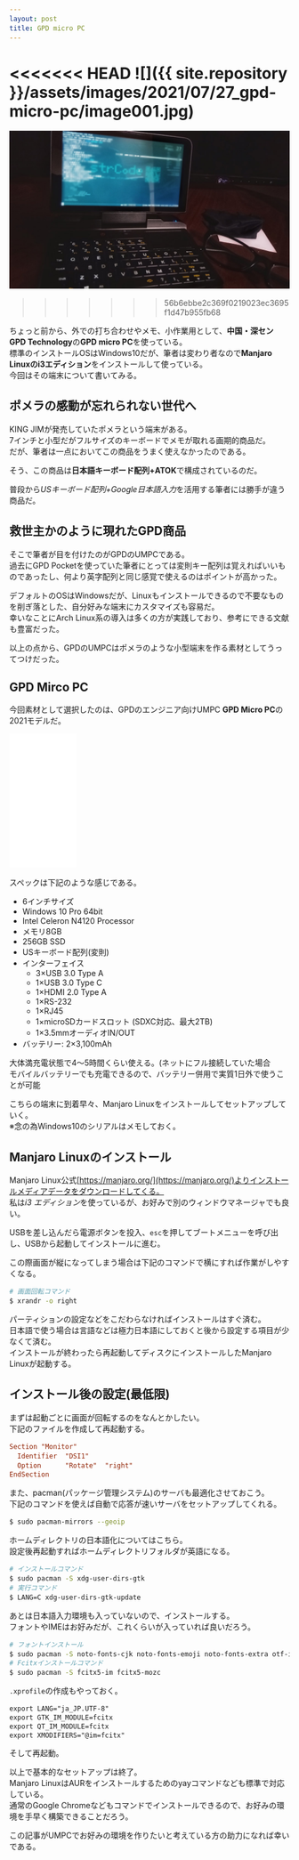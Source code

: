 ```yaml
---
layout: post
title: GPD micro PC
---
```


<<<<<<< HEAD
![]({{ site.repository }}/assets/images/2021/07/27_gpd-micro-pc/image001.jpg)
=======
![](/assets/images/2021/07/27_gpd-micro-pc/image001.jpg)
>>>>>>> 56b6ebbe2c369f0219023ec3695f1d47b955fb68

ちょっと前から、外での打ち合わせやメモ、小作業用として、**中国・深センGPD Technology**の**GPD micro PC**を使っている。  
標準のインストールOSはWindows10だが、筆者は変わり者なので**Manjaro Linuxのi3エディション**をインストールして使っている。  
今回はその端末について書いてみる。  

<!--more-->

## ポメラの感動が忘れられない世代へ

KING JIMが発売していたポメラという端末がある。  
7インチと小型だがフルサイズのキーボードでメモが取れる画期的商品だ。  
だが、筆者は一点においてこの商品をうまく使えなかったのである。  

そう、この商品は**日本語キーボード配列+ATOK**で構成されているのだ。  

普段から*USキーボード配列+Google日本語入力*を活用する筆者には勝手が違う商品だ。


## 救世主かのように現れたGPD商品

そこで筆者が目を付けたのがGPDのUMPCである。  
過去にGPD Pocketを使っていた筆者にとっては変則キー配列は覚えればいいものであったし、何より英字配列と同じ感覚で使えるのはポイントが高かった。  

デフォルトのOSはWindowsだが、Linuxもインストールできるので不要なものを削ぎ落とした、自分好みな端末にカスタマイズも容易だ。  
幸いなことにArch Linux系の導入は多くの方が実践しており、参考にできる文献も豊富だった。  

以上の点から、GPDのUMPCはポメラのような小型端末を作る素材としてうってつけだった。  


## GPD Mirco PC

今回素材として選択したのは、GPDのエンジニア向けUMPC **GPD Micro PC**の2021モデルだ。  

<iframe style="width:120px;height:240px;" marginwidth="0" marginheight="0" scrolling="no" frameborder="0" src="//rcm-fe.amazon-adsystem.com/e/cm?lt1=_blank&bc1=000000&IS2=1&bg1=FFFFFF&fc1=000000&lc1=0000FF&t=syabu9190c-22&language=ja_JP&o=9&p=8&l=as4&m=amazon&f=ifr&ref=as_ss_li_til&asins=B08YN3W2R9&linkId=2470356871fac3e55787b25050ae802a"></iframe>

スペックは下記のような感じである。  

- 6インチサイズ
- Windows 10 Pro 64bit
- Intel Celeron N4120 Processor
- メモリ8GB
- 256GB SSD
- USキーボード配列(変則)
- インターフェイス
  - 3×USB 3.0 Type A
  - 1×USB 3.0 Type C
  - 1×HDMI 2.0 Type A
  - 1×RS-232
  - 1×RJ45
  - 1×microSDカードスロット (SDXC対応、最大2TB)
  - 1×3.5mmオーディオIN/OUT
- バッテリー: 2×3,100mAh

大体満充電状態で4～5時間くらい使える。(ネットにフル接続していた場合  
モバイルバッテリーでも充電できるので、バッテリー併用で実質1日外で使うことが可能  

こちらの端末に到着早々、Manjaro Linuxをインストールしてセットアップしていく。  
※念の為Windows10のシリアルはメモしておく。  


## Manjaro Linuxのインストール

Manjaro Linux公式[https://manjaro.org/](https://manjaro.org/)よりインストールメディアデータをダウンロードしてくる。  
私は*i3 エディション*を使っているが、お好みで別のウィンドウマネージャでも良い。  

USBを差し込んだら電源ボタンを投入、`esc`を押してブートメニューを呼び出し、USBから起動してインストールに進む。  

この際画面が縦になってしまう場合は下記のコマンドで横にすれば作業がしやすくなる。

```bash
# 画面回転コマンド
$ xrandr -o right
```

パーティションの設定などをこだわらなければインストールはすぐ済む。  
日本語で使う場合は言語などは極力日本語にしておくと後から設定する項目が少なくて済む。  
インストールが終わったら再起動してディスクにインストールしたManjaro Linuxが起動する。  


## インストール後の設定(最低限)

まずは起動ごとに画面が回転するのをなんとかしたい。  
下記のファイルを作成して再起動する。  

```/etc/X11/xorg.conf.d/20-display.conf
Section "Monitor"
  Identifier  "DSI1"
  Option      "Rotate"  "right"
EndSection
```


また、pacman(パッケージ管理システム)のサーバも最適化させておこう。  
下記のコマンドを使えば自動で応答が速いサーバをセットアップしてくれる。  

```bash
$ sudo pacman-mirrors --geoip
```


ホームディレクトリの日本語化についてはこちら。  
設定後再起動すればホームディレクトリフォルダが英語になる。  

```bash
# インストールコマンド
$ sudo pacman -S xdg-user-dirs-gtk
# 実行コマンド
$ LANG=C xdg-user-dirs-gtk-update
```


あとは日本語入力環境も入っていないので、インストールする。  
フォントやIMEはお好みだが、これくらいが入っていれば良いだろう。  

```bash
# フォントインストール
$ sudo pacman -S noto-fonts-cjk noto-fonts-emoji noto-fonts-extra otf-ipafont otf-ipaexfont otf-ipamjfont
# Fcitxインストールコマンド
$ sudo pacman -S fcitx5-im fcitx5-mozc
```

`.xprofile`の作成もやっておく。  

```:~/.xprofile
export LANG="ja_JP.UTF-8"
export GTK_IM_MODULE=fcitx
export QT_IM_MODULE=fcitx
export XMODIFIERS="@im=fcitx"
```

そして再起動。  


以上で基本的なセットアップは終了。  
Manjaro LinuxはAURをインストールするためのyayコマンドなども標準で対応している。  
通常のGoogle Chromeなどもコマンドでインストールできるので、お好みの環境を手早く構築できることだろう。  

この記事がUMPCでお好みの環境を作りたいと考えている方の助力になれば幸いである。  

